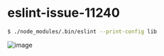 
# eslint-issue-11240


```bash
$ ./node_modules/.bin/eslint --print-config lib

```
![image](https://user-images.githubusercontent.com/13050025/50787896-b0da6880-12f2-11e9-85a8-ea2ceda1b57b.png)
